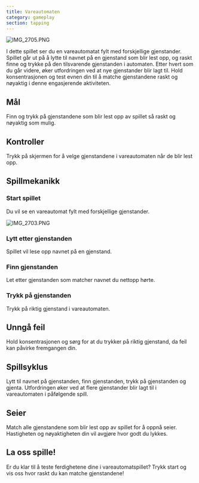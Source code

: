 ```yaml
---
title: Vareautomaten
category: gameplay
section: tapping
---
```

![IMG_2705.PNG](https://help.studycat.com/hc/article_attachments/34826687209753)

I dette spillet ser du en vareautomatat fylt med forskjellige gjenstander. Spillet går ut på å lytte til navnet på en gjenstand som blir lest opp, og raskt finne og trykke på den tilsvarende gjenstanden i automaten. Etter hvert som du går videre, øker utfordringen ved at nye gjenstander blir lagt til. Hold konsentrasjonen og test evnen din til å matche gjenstandene raskt og nøyaktig i denne engasjerende aktiviteten.

## Mål

Finn og trykk på gjenstandene som blir lest opp av spillet så raskt og nøyaktig som mulig.

## Kontroller

Trykk på skjermen for å velge gjenstandene i vareautomaten når de blir lest opp.

## Spillmekanikk

### Start spillet

Du vil se en vareautomat fylt med forskjellige gjenstander.

![IMG_2703.PNG](https://help.studycat.com/hc/article_attachments/34826690323225)

### Lytt etter gjenstanden

Spillet vil lese opp navnet på en gjenstand.

### Finn gjenstanden

Let etter gjenstanden som matcher navnet du nettopp hørte.

### Trykk på gjenstanden

Trykk på riktig gjenstand i vareautomaten.

## Unngå feil

Hold konsentrasjonen og sørg for at du trykker på riktig gjenstand, da feil kan påvirke fremgangen din.

## Spillsyklus

Lytt til navnet på gjenstanden, finn gjenstanden, trykk på gjenstanden og gjenta. Utfordringen øker ved at flere gjenstander blir lagt til i vareautomaten i påfølgende spill.

## Seier

Match alle gjenstandene som blir lest opp av spillet for å oppnå seier. Hastigheten og nøyaktigheten din vil avgjøre hvor godt du lykkes.

## La oss spille!

Er du klar til å teste ferdighetene dine i vareautomatspillet? Trykk start og vis oss hvor raskt du kan matche gjenstandene!